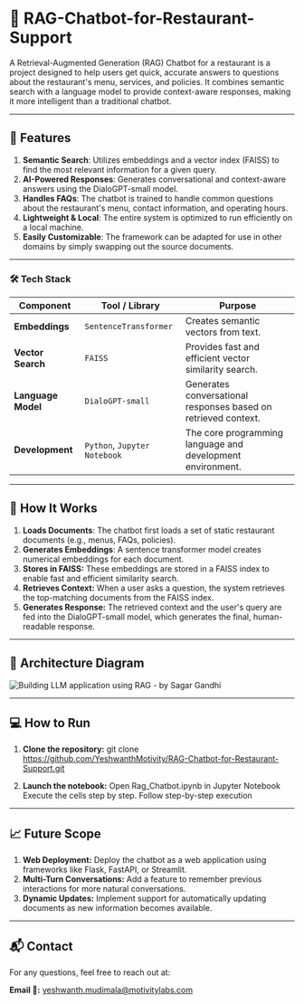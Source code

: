 # 🧠 RAG-Chatbot-for-Restaurant-Support
A Retrieval-Augmented Generation (RAG) Chatbot for a restaurant is a project designed to help users get quick, accurate answers to questions about the restaurant's menu, services, and policies. It combines semantic search with a language model to provide context-aware responses, making it more intelligent than a traditional chatbot.

---

## 🚀 Features
1. **Semantic Search**: Utilizes embeddings and a vector index (FAISS) to find the most relevant information for a given query.
2. **AI-Powered Responses**: Generates conversational and context-aware answers using the DialoGPT-small model.
3. **Handles FAQs**: The chatbot is trained to handle common questions about the restaurant's menu, contact information, and operating hours.
4. **Lightweight & Local**: The entire system is optimized to run efficiently on a local machine.
5. **Easily Customizable**: The framework can be adapted for use in other domains by simply swapping out the source documents.
     
---

### 🛠️ Tech Stack
| Component          |       Tool / Library         |                                 Purpose                        |
| ------------------ | ---------------------------- | -------------------------------------------------------------- |
| **Embeddings**     | `SentenceTransformer`        | Creates semantic vectors from text.                            |
| **Vector Search**  | `FAISS`                      | Provides fast and efficient vector similarity search.          |
| **Language Model** | `DialoGPT-small`             | Generates conversational responses based on retrieved context. |
| **Development**    | `Python`, `Jupyter Notebook` | The core programming language and development environment.     |

---

## 📄 How It Works
1. **Loads Documents**: The chatbot first loads a set of static restaurant documents (e.g., menus, FAQs, policies).
2. **Generates Embeddings**: A sentence transformer model creates numerical embeddings for each document.
3. **Stores in FAISS:** These embeddings are stored in a FAISS index to enable fast and efficient similarity search.
4. **Retrieves Context:** When a user asks a question, the system retrieves the top-matching documents from the FAISS index.
5. **Generates Response:** The retrieved context and the user's query are fed into the DialoGPT-small model, which generates the final, human-readable response.
   
---

## 📸 Architecture Diagram
![Building LLM application using RAG - by Sagar Gandhi](https://github.com/user-attachments/assets/ed66e623-e3d4-4d7f-8d90-971f29771dfe)

---

## 💻 How to Run
1. **Clone the repository:**
git clone https://github.com/YeshwanthMotivity/RAG-Chatbot-for-Restaurant-Support.git

2. **Launch the notebook:**
Open Rag_Chatbot.ipynb in Jupyter Notebook
Execute the cells step by step.
Follow step-by-step execution

---

## 📈 Future Scope
1. **Web Deployment:** Deploy the chatbot as a web application using frameworks like Flask, FastAPI, or Streamlit.
2. **Multi-Turn Conversations:** Add a feature to remember previous interactions for more natural conversations.
3. **Dynamic Updates:** Implement support for automatically updating documents as new information becomes available.

---

## 📬 Contact
For any questions, feel free to reach out at:

**Email 📧:** yeshwanth.mudimala@motivitylabs.com
